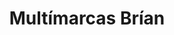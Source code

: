 ---
title: "Multímarcas Brían"
url: /ciudad-autonoma-de-buenos-aires/multimarcas-brian/
shop: Allgemein
---